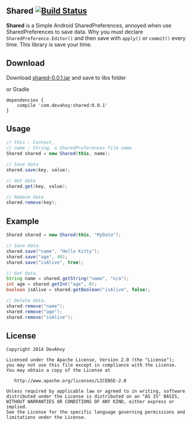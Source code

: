 ## Shared [![Build Status](https://travis-ci.org/Devahoy/Shared.svg?branch=master)](https://travis-ci.org/Devahoy/Shared)

**Shared** is a Simple Android SharedPreferences, annoyed when use SharedPreferences to save data.
Why you must declare `SharedPreference.Editor()` and then save with `apply()` or `commit()` every time.
This library is save your time.

## Download

Download [shared-0.0.1.jar](https://github.com/Devahoy/Shared/releases/download/v0.0.1/shared-0.0.1.jar) and save to libs folder

or Gradle

    dependencies {
        compile 'com.devahoy:shared:0.0.1'
    }

## Usage

```java
// this : Context,
// name : String, a SharedPreferences file name.
Shared shared = new Shared(this, name);

// Save data
shared.save(key, value);

// Get data
shared.get(key, value);

// Remove data
shared.remove(key);
```

## Example

```java
Shared shared = new Shared(this, "MyData");

// Save data.
shared.save("name", "Hello Kitty");
shared.save("age", 40);
shared.save("isAlive", true);

// Get data.
String name = shared.getString("name", "n/a");
int age = shared.getInt("age", 0);
boolean isAlive = shared.getBoolean("isAlive", false);

// Delete data.
shared.remove("name");
shared.remove("age");
shared.remove("isAlive");
```

## License

    Copyright 2014 DevAhoy

    Licensed under the Apache License, Version 2.0 (the "License");
    you may not use this file except in compliance with the License.
    You may obtain a copy of the License at

       http://www.apache.org/licenses/LICENSE-2.0

    Unless required by applicable law or agreed to in writing, software
    distributed under the License is distributed on an "AS IS" BASIS,
    WITHOUT WARRANTIES OR CONDITIONS OF ANY KIND, either express or implied.
    See the License for the specific language governing permissions and
    limitations under the License.
